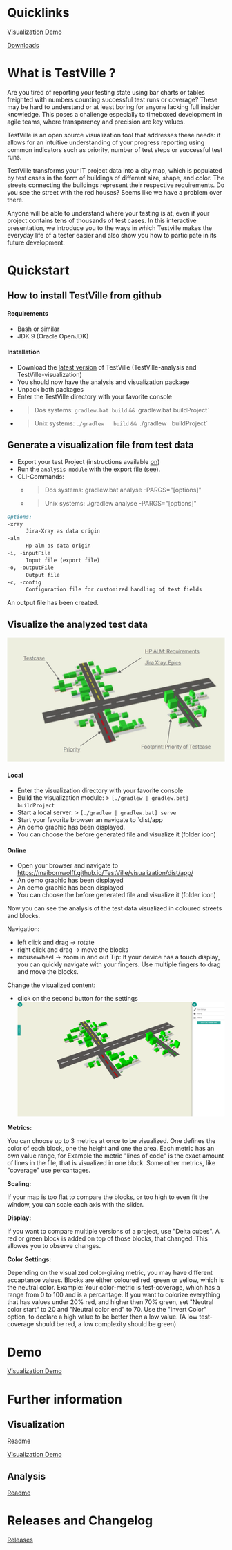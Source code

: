 # Quicklinks

[Visualization Demo](visualization/dist/app/)

[Downloads](https://github.com/MaibornWolff/TestVille/releases)

# What is TestVille ?

Are you tired of reporting your testing state using bar charts or tables freighted with numbers counting successful test runs or coverage? These may be hard to understand or at least boring for anyone lacking full insider knowledge. This poses a challenge especially to timeboxed development in agile teams, where transparency and precision are key values.

TestVille is an open source visualization tool that addresses these needs: it allows for an intuitive understanding of your progress reporting using common indicators such as priority, number of test steps or successful test runs.

TestVille transforms your IT project data into a city map, which is populated by test cases in the form of buildings of different size, shape, and color. The streets connecting the buildings represent their respective requirements. Do you see the street with the red houses? Seems like we have a problem over there.

Anyone will be able to understand where your testing is at, even if your project contains tens of thousands of test cases. In this interactive presentation, we introduce you to the ways in which Testville makes the everyday life of a tester easier and also show you how to participate in its future development.

# Quickstart

## How to install TestVille from github

#### Requirements
* Bash or similar
* JDK 9 (Oracle OpenJDK)

#### Installation
- Download the [latest version](https://github.com/MaibornWolff/TestVille/releases/latest) of TestVille (TestVille-analysis and TestVille-visualization)
- You should now have the analysis and visualization package 
- Unpack both packages
- Enter the TestVille directory with your favorite console
- > Dos  systems: `gradlew.bat build` `&& `gradlew.bat buildProject`
- > Unix systems: `./gradlew   build` `&& `./gradlew   buildProject`

## Generate a visualization file from test data

* Export your test Project (instructions available [on](https://github.com/MaibornWolff/TestVille/tree/master/analysis/readme.md))
* Run the `analysis-module` with the export file ([see](https://github.com/MaibornWolff/TestVille/tree/master/analysis/readme.md)).
* CLI-Commands:
  - > Dos  systems: gradlew.bat analyse -PARGS="[options]"
  - > Unix systems: ./gradlew   analyse -PARGS="[options]"
```markdown
Options:
-xray
      Jira-Xray as data origin
-alm
      Hp-alm as data origin
-i, -inputFile
      Input file (export file)
-o, -outputFile
      Output file
-c, -config
      Configuration file for customized handling of test fields
```
 
An output file has been created.

## Visualize the analyzed test data
![takeALook](./images/legendImage.png)

#### Local
* Enter the visualization directory with your favorite console
* Build the visualization module: > `[./gradlew | gradlew.bat] buildProject`
* Start a local server: > `[./gradlew | gradlew.bat] serve`
* Start your favorite browser an navigate to `dist/app
* An demo graphic has been displayed.
* You can choose the before generated file and visualize it (folder icon)

#### Online
* Open your browser and navigate to https://maibornwolff.github.io/TestVille/visualization/dist/app/
* An demo graphic has been displayed
* An demo graphic has been displayed
* You can choose the before generated file and visualize it (folder icon)

Now you can see the analysis of the test data visualized in coloured streets and blocks.

Navigation:
- left click and drag -> rotate 
- right click and drag -> move the blocks
- mousewheel -> zoom in and out
Tip: If your device has a touch display, you can quickly navigate with your fingers. Use multiple fingers to drag and move the blocks. 

Change the visualized content:
- click on the second button for the settings
![settings](images/settingsImage.png)

**Metrics:**

You can choose up to 3 metrics at once to be visualized. One defines the color of each block, one the height and one the area.
Each metric has an own value range, for Example the metric "lines of code" is the exact amount of lines in the file, that is visualized in one block. Some other metrics, like "coverage" use percantages. 

**Scaling:**

If your map is too flat to compare the blocks, or too high to even fit the window, you can scale each axis with the slider.

**Display:**

If you want to compare multiple versions of a project, use "Delta cubes". A red or green block is added on top of those blocks, that changed. This allowes you to observe changes.

**Color Settings:**

Depending on the visualized color-giving metric, you may have different accaptance values. Blocks are either coloured red, green or yellow, which is the neutral color. 
Example: Your color-metric is test-coverage, which has a range from 0 to 100 and is a percantage. 
If you want to colorize everything that has values under 20% red, and higher then 70% green, set "Neutral color start" to 20 and "Neutral color end" to 70. 
Use the "Invert Color" option, to declare a high value to be better then a low value. (A low test-coverage should be red, a low complexity should be green)

# Demo

[Visualization Demo](visualization/dist/app/)

# Further information

## Visualization

[Readme](https://github.com/MaibornWolff/TestVille/tree/master/visualization)

[Visualization Demo](visualization/dist/app/)

## Analysis

[Readme](https://github.com/MaibornWolff/TestVille/tree/master/analysis)

# Releases and Changelog

[Releases](https://github.com/MaibornWolff/TestCharta/releases)
